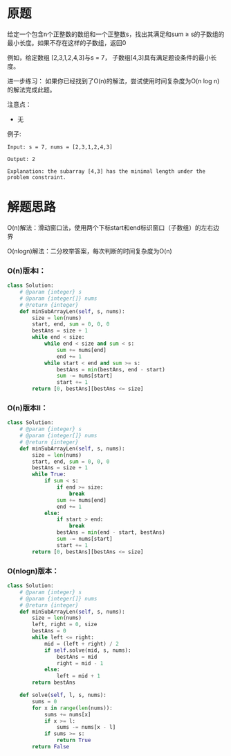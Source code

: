 # 原题
给定一个包含n个正整数的数组和一个正整数s，找出其满足和sum ≥ s的子数组的最小长度。如果不存在这样的子数组，返回0

例如，给定数组 [2,3,1,2,4,3]与s = 7，
子数组[4,3]具有满足题设条件的最小长度。

进一步练习：
如果你已经找到了O(n)的解法，尝试使用时间复杂度为O(n log n)的解法完成此题。

注意点：

  - 无

例子:

```
Input: s = 7, nums = [2,3,1,2,4,3]

Output: 2

Explanation: the subarray [4,3] has the minimal length under the problem constraint.
```

# 解题思路
O(n)解法：滑动窗口法，使用两个下标start和end标识窗口（子数组）的左右边界

O(nlogn)解法：二分枚举答案，每次判断的时间复杂度为O(n)

### O(n)版本I：

```python
class Solution:
    # @param {integer} s
    # @param {integer[]} nums
    # @return {integer}
    def minSubArrayLen(self, s, nums):
        size = len(nums)
        start, end, sum = 0, 0, 0
        bestAns = size + 1
        while end < size:
            while end < size and sum < s:
                sum += nums[end]
                end += 1
            while start < end and sum >= s:
                bestAns = min(bestAns, end - start)
                sum -= nums[start]
                start += 1
        return [0, bestAns][bestAns <= size]
```

### O(n)版本II：

```python
class Solution:
    # @param {integer} s
    # @param {integer[]} nums
    # @return {integer}
    def minSubArrayLen(self, s, nums):
        size = len(nums)
        start, end, sum = 0, 0, 0
        bestAns = size + 1
        while True:
            if sum < s:
                if end >= size:
                    break
                sum += nums[end]
                end += 1
            else:
                if start > end:
                    break
                bestAns = min(end - start, bestAns)
                sum -= nums[start]
                start += 1
        return [0, bestAns][bestAns <= size]
```

### O(nlogn)版本：

```python
class Solution:
    # @param {integer} s
    # @param {integer[]} nums
    # @return {integer}
    def minSubArrayLen(self, s, nums):
        size = len(nums)
        left, right = 0, size
        bestAns = 0
        while left <= right:
            mid = (left + right) / 2
            if self.solve(mid, s, nums):
                bestAns = mid
                right = mid - 1
            else:
                left = mid + 1
        return bestAns

    def solve(self, l, s, nums):
        sums = 0
        for x in range(len(nums)):
            sums += nums[x]
            if x >= l:
                sums -= nums[x - l]
            if sums >= s:
                return True
        return False
 ```
